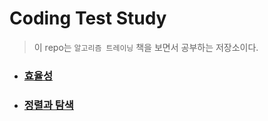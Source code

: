 # Coding Test Study

> 이 repo는 `알고리즘 트레이닝` 책을 보면서 공부하는 저장소이다.

- ### [효율성](https://github.com/leehosu/coding-test-cpp/blob/master/ch3/efficiency.md)
- ### [정렬과 탐색](https://github.com/leehosu/coding-test-cpp/blob/master/ch4/sortAndSerach.md)
